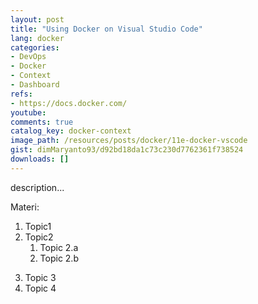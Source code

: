 ```yaml
---
layout: post
title: "Using Docker on Visual Studio Code"
lang: docker
categories:
- DevOps
- Docker
- Context
- Dashboard
refs: 
- https://docs.docker.com/
youtube: 
comments: true
catalog_key: docker-context
image_path: /resources/posts/docker/11e-docker-vscode
gist: dimMaryanto93/d92bd18da1c73c230d7762361f738524
downloads: []
---
```



description...

Materi: 

1. Topic1
2. Topic2
    1. Topic 2.a
    2. Topic 2.b
<!--more-->
3. Topic 3
4. Topic 4